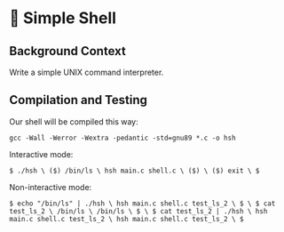 # :shell: Simple Shell

## Background Context

Write a simple UNIX command interpreter.

## Compilation and Testing

Our shell will be compiled this way:

`gcc -Wall -Werror -Wextra -pedantic -std=gnu89 *.c -o hsh`

Interactive mode:

`$ ./hsh \
($) /bin/ls \
hsh main.c shell.c \
($) \
($) exit \
$`

Non-interactive mode:

`$ echo "/bin/ls" | ./hsh \
hsh main.c shell.c test_ls_2 \
$ \
$ cat test_ls_2 \
/bin/ls \
/bin/ls \
$ \
$ cat test_ls_2 | ./hsh \
hsh main.c shell.c test_ls_2 \
hsh main.c shell.c test_ls_2 \
$`
